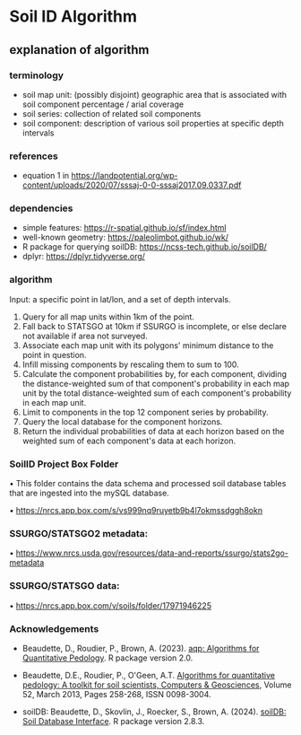 # Soil ID Algorithm

## explanation of algorithm

### terminology

-   soil map unit: (possibly disjoint) geographic area that is associated with soil component percentage / arial coverage
-   soil series: collection of related soil components
-   soil component: description of various soil properties at specific depth intervals

### references

-   equation 1 in https://landpotential.org/wp-content/uploads/2020/07/sssaj-0-0-sssaj2017.09.0337.pdf

### dependencies

-   simple features: https://r-spatial.github.io/sf/index.html
-   well-known geometry: https://paleolimbot.github.io/wk/
-   R package for querying soilDB: https://ncss-tech.github.io/soilDB/
-   dplyr: https://dplyr.tidyverse.org/

### algorithm

Input: a specific point in lat/lon, and a set of depth intervals.

1. Query for all map units within 1km of the point.
2. Fall back to STATSGO at 10km if SSURGO is incomplete, or else declare not available if area not surveyed.
3. Associate each map unit with its polygons' minimum distance to the point in question.
4. Infill missing components by rescaling them to sum to 100.
5. Calculate the component probabilities by, for each component, dividing the distance-weighted sum of that component's probability in each map unit by the total distance-weighted sum of each component's probability in each map unit.
6. Limit to components in the top 12 component series by probability.
7. Query the local database for the component horizons.
8. Return the individual probabilities of data at each horizon based on the weighted sum of each component's data at each horizon.

### SoilID Project Box Folder

• This folder contains the data schema and processed soil database tables that are ingested into the mySQL database.

• https://nrcs.app.box.com/s/vs999nq9ruyetb9b4l7okmssdggh8okn

### SSURGO/STATSGO2 metadata:

• https://www.nrcs.usda.gov/resources/data-and-reports/ssurgo/stats2go-metadata

### SSURGO/STATSGO data:

• https://nrcs.app.box.com/v/soils/folder/17971946225

### Acknowledgements

* Beaudette, D., Roudier, P., Brown, A. (2023). [aqp: Algorithms for Quantitative Pedology](https://CRAN.R-project.org/package=aqp). R package version 2.0.
 
* Beaudette, D.E., Roudier, P., O'Geen, A.T. [Algorithms for quantitative pedology: A toolkit for soil scientists, Computers & Geosciences](http://dx.doi.org/10.1016/j.cageo.2012.10.020), Volume 52, March 2013, Pages 258-268, ISSN 0098-3004.
 
* soilDB: Beaudette, D., Skovlin, J., Roecker, S., Brown, A. (2024). [soilDB: Soil Database Interface](https://CRAN.R-project.org/package=soilDB). R package version 2.8.3.
